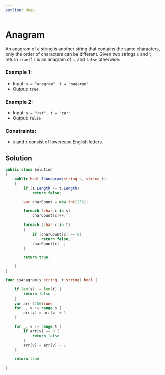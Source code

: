 ```yaml
---
outline: deep
---
```


# Anagram

An anagram of a string is another string that contains the same characters, only the order of characters can be different.
Given two strings `s` and `t`, return `true` if `t` is an anagram of `s`, and `false` otherwise.

### Example 1:

- Input: `s = "anagram", t = "nagaram"`
- Output: `true`

### Example 2:

- Input: `s = "rat", t = "car"`
- Output: `false`



### Constraints:

- `s` and `t` consist of lowercase English letters.

## Solution

```C#
public class Solution
{
    public bool IsAnagram(string s, string t)
    {
        if (s.Length != t.Length)
            return false;

        var charCount = new int[256];

        foreach (char c in s)
            charCount[c]++;

        foreach (char c in t)
        {
            if (charCount[c] == 0)
                return false;
            charCount[c]--;
        }

        return true;

    }
}
```

```go
func isAnagram(s string, t string) bool {

	if len(s) != len(t) {
		return false
	}
	var arr [256]rune
	for _, v := range s {
		arr[v] = arr[v] + 1
	}

	for _, v := range t {
		if arr[v] == 0 {
			return false
		}
		arr[v] = arr[v] - 1
	}

	return true

}
```

